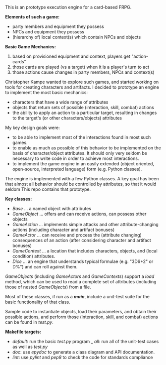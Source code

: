 This is an prototype execution engine for a card-based FRPG.

**Elements of such a game:**
   - party members and equipment they possess
   - NPCs and equipment they possess
   - (hierarchy of) local context(s) which contain NPCs and objects

**Basic Game Mechanics:**
   1. based on provisioned equipment and context, players get "action-cards"
   2. those cards are played (vs a target) when it is a player's turn to act
   3. those actions cause changes in party members, NPCs and context(s)

Christopher Kampe wanted to explore such games, and started working on
tools for creating characters and artifacts.  I decided to prototype
an engine to implement the most basic mechanics:

   - characters that have a wide range of attributes
   - objects that return sets of possible (interaction, skill, combat) actions
   - the ability to apply an action to a particular target, resulting in
     changes to the target's (or other characters/objects) attributes
  
My key design goals were:
   - to be able to implement most of the interactions found in most such games.
   - to enable as much as possible of this behavior to be implemented 
     on the basis of character/object attributes.  It should only very
     seldom be necessary to write code in order to achieve most interactions.
   - to implement the game engine in an easily extended (object oriented,
     open-source, interpreted language) form (e.g. Python classes).

The engine is implemented with a few Python classes.  A key goal has
been that almost all behavior should be controlled by attributes, so
that it would seldom
This repo contains that prototype.

**Key classes:**
   - *Base* ... a named object with attributes
   - *GameObject* ... offers and can receive actions, can possess other objects
   - *GameAction* ... implements simple attacks and other attribute-changing actions
     (including character and artifact bonuses)
   - *GameActor* ... can receive and process the (attribute changing) consequences
     of an action (after considering character and artifact bonuses)
   - *GameContext* ... a location that includes characters, objects, and 
     (local condition) attributes.
   - *Dice* ... an engine that understands typical formulae (e.g. "3D6+2" or D%")
     and can roll against them.

   *GameObjects* (including *GameActors* and *GameContexts*) support a 
   *load* method, which can be used to read a complete set of attributes
   (including those of nested *GameObjects*) from a file.

   Most of these classes, if run as a *__main__*, include a unit-test suite
   for the basic functionality of that class.

   Sample code to instantiate objects, load their parameters, and obtain
   their possible actions, and perform those (interaction, skill, and
   combat) actions can be found in *test.py*.

**Makefile targets:**
   - *default*: run the basic *test.py* program
   _ *all*: run all of the unit-test cases as well as *test.py*
   - *doc*: use *epydoc* to generate a class diagram and API documentation.
   - *lint*: use *pylint* and *pep8* to check the code for standards compliance

